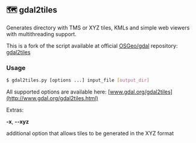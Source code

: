 ## 🗺️ gdal2tiles

Generates directory with TMS or XYZ tiles, KMLs and simple web viewers with multithreading support.

This is a fork of the script available at official [OSGeo/gdal](https://github.com/OSGeo/gdal) repository: [gdal2tiles](https://github.com/OSGeo/gdal/blob/trunk/gdal/swig/python/scripts/gdal2tiles.py)

### **Usage**
    
```bash
$ gdal2tiles.py [options ...] input_file [output_dir]
```

All supported options are available here: [www.gdal.org/gdal2tiles](http://www.gdal.org/gdal2tiles.html)

Extras:

**-x**, **--xyz**

additional option that allows tiles to be generated in the XYZ format
